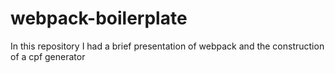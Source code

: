 # webpack-boilerplate

In this repository I had a brief presentation of webpack and the construction of a cpf generator

